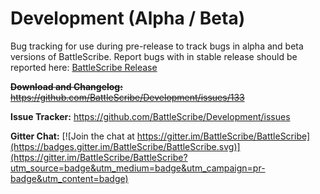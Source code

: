 # Development (Alpha / Beta)

Bug tracking for use during pre-release to track bugs in alpha and beta versions of BattleScribe. Report bugs with in stable release should be reported here: [BattleScribe Release](https://github.com/BattleScribe/Release)

~~**Download and Changelog:** https://github.com/BattleScribe/Development/issues/133~~

**Issue Tracker:** https://github.com/BattleScribe/Development/issues

**Gitter Chat:** [![Join the chat at https://gitter.im/BattleScribe/BattleScribe](https://badges.gitter.im/BattleScribe/BattleScribe.svg)](https://gitter.im/BattleScribe/BattleScribe?utm_source=badge&utm_medium=badge&utm_campaign=pr-badge&utm_content=badge)

